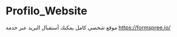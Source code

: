 # Profilo_Website
موقع شخصي كامل
يمكنك أستقبال البريد عبر خدمة https://formspree.io/

<p align='right'><a href='https://mahmoudsamyhosein.github.io/Profilo_Website/'></a></p>

